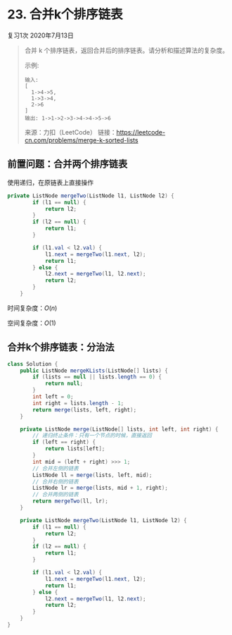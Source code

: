 # 23. 合并k个排序链表

复习1次 2020年7月13日

> 合并 k 个排序链表，返回合并后的排序链表。请分析和描述算法的复杂度。
>
> 示例:
>
> ```
> 输入:
> [
>   1->4->5,
>   1->3->4,
>   2->6
> ]
> 输出: 1->1->2->3->4->4->5->6
> ```
>
> 来源：力扣（LeetCode）
> 链接：https://leetcode-cn.com/problems/merge-k-sorted-lists



## 前置问题：合并两个排序链表

使用递归，在原链表上直接操作

```java
private ListNode mergeTwo(ListNode l1, ListNode l2) {
        if (l1 == null) {
            return l2;
        }
        if (l2 == null) {
            return l1;
        }

        if (l1.val < l2.val) {
            l1.next = mergeTwo(l1.next, l2);
            return l1;
        } else {
            l2.next = mergeTwo(l1, l2.next);
            return l2;
        }
    }
```

时间复杂度：$O(n)$

空间复杂度：$O(1)$

## 合并k个排序链表：分治法



```java
class Solution {
    public ListNode mergeKLists(ListNode[] lists) {
        if (lists == null || lists.length == 0) {
            return null;
        }
        int left = 0;
        int right = lists.length - 1;
        return merge(lists, left, right);
    }

    private ListNode merge(ListNode[] lists, int left, int right) {
        // 递归终止条件：只有一个节点的时候，直接返回
        if (left == right) {
            return lists[left];
        }
        int mid = (left + right) >>> 1;
        // 合并左侧的链表
        ListNode ll = merge(lists, left, mid);
        // 合并右侧的链表
        ListNode lr = merge(lists, mid + 1, right);
        // 合并两侧的链表
        return mergeTwo(ll, lr);
    }

    private ListNode mergeTwo(ListNode l1, ListNode l2) {
        if (l1 == null) {
            return l2;
        }
        if (l2 == null) {
            return l1;
        }

        if (l1.val < l2.val) {
            l1.next = mergeTwo(l1.next, l2);
            return l1;
        } else {
            l2.next = mergeTwo(l1, l2.next);
            return l2;
        }
    }
}
```

